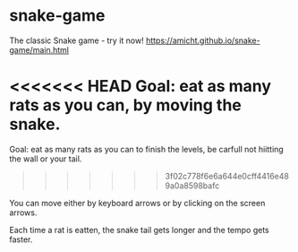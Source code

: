 # snake-game

The classic Snake game - try it now!
https://amicht.github.io/snake-game/main.html

<<<<<<< HEAD
Goal: eat as many rats as you can, by moving the snake.
=======
Goal: eat as many rats as you can to finish the levels, be carfull not hiitting the wall or your tail.
>>>>>>> 3f02c778f6e6a644e0cff4416e489a0a8598bafc



You can move either by keyboard arrows or by clicking on the screen arrows.

Each time a rat is eatten, the snake tail gets longer and the tempo gets faster.
